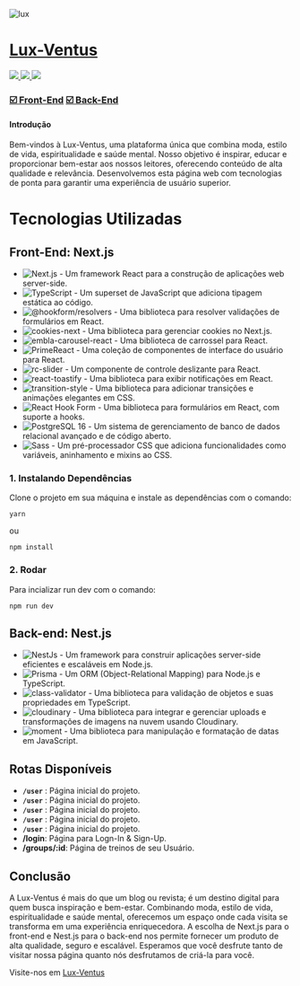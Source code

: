 ![lux](https://github.com/ArthurClaro/Lux-Ventus/assets/124170421/e33ad244-56bb-481a-baeb-0e277b78dde8)

<h1 align="left">
 <a href="https://front-aaxutdi4u-arthurclaros-projects.vercel.app/">Lux-Ventus</a>
</h1>

<div align="left">
  <a href="https://front-aaxutdi4u-arthurclaros-projects.vercel.app/">
    <img src="https://img.shields.io/badge/LINK%20Vercel-000000.svg?style=for-the-badge&logo=Vercel&labelColor=000">
  </a>
  <a href="https://lux-ventus.onrender.com/">
    <img src="https://img.shields.io/badge/Database-000000.svg?style=for-the-badge&logo=Vercel&labelColor=000">
  </a>
   <a href="https://www.figma.com/design/0UiAfFIjZcWqgoge3knkC1/Lux-Ventus-Blog-(Community)?node-id=0-1&t=WmDwN38nnWubwXOv-0">
    <img src="https://img.shields.io/badge/Figma-000000.svg?style=for-the-badge&logo=Vercel&labelColor=000">
  </a>
</div>

<div align="left">
 <h3>
 <a href="#front-end-nextjs">☑️ Front-End</a>
   <a href="#back-end-nestjs">☑️ Back-End</a>
  </h3>
</div>

#### Introdução
Bem-vindos à Lux-Ventus, uma plataforma única que combina moda, estilo de vida, espiritualidade e saúde mental. Nosso objetivo é inspirar, educar e proporcionar bem-estar aos nossos leitores, oferecendo conteúdo de alta qualidade e relevância. Desenvolvemos esta página web com tecnologias de ponta para garantir uma experiência de usuário superior.

# Tecnologias Utilizadas
## <span id="front-end-nextjs">Front-End: Next.js</span>
- ![Next.js](https://img.shields.io/badge/Next.js-%E2%9C%94-blue?style=for-the-badge) - Um framework React para a construção de aplicações web server-side.
- ![TypeScript](https://img.shields.io/badge/TypeScript-%E2%9C%94-blue?style=for-the-badge) - Um superset de JavaScript que adiciona tipagem estática ao código.
- ![@hookform/resolvers](https://img.shields.io/badge/%40hookform%2Fresolvers-%E2%9C%94-blue?style=for-the-badge) - Uma biblioteca para resolver validações de formulários em React.
- ![cookies-next](https://img.shields.io/badge/cookies--next-%E2%9C%94-blue?style=for-the-badge) - Uma biblioteca para gerenciar cookies no Next.js.
- ![embla-carousel-react](https://img.shields.io/badge/embla--carousel--react-%E2%9C%94-blue?style=for-the-badge) - Uma biblioteca de carrossel para React.
- ![PrimeReact](https://img.shields.io/badge/PrimeReact-%E2%9C%94-blue?style=for-the-badge) - Uma coleção de componentes de interface do usuário para React.
- ![rc-slider](https://img.shields.io/badge/rc--slider-%E2%9C%94-blue?style=for-the-badge) - Um componente de controle deslizante para React.
- ![react-toastify](https://img.shields.io/badge/react--toastify-%E2%9C%94-blue?style=for-the-badge) - Uma biblioteca para exibir notificações em React.
- ![transition-style](https://img.shields.io/badge/transition--style-%E2%9C%94-blue?style=for-the-badge) - Uma biblioteca para adicionar transições e animações elegantes em CSS.
- ![React Hook Form](https://img.shields.io/badge/React%20Hook%20Form-%E2%9C%94-blue?style=for-the-badge) - Uma biblioteca para formulários em React, com suporte a hooks.
- ![PostgreSQL 16](https://img.shields.io/badge/PostgreSQL%2016-%E2%9C%94-blue?style=for-the-badge) - Um sistema de gerenciamento de banco de dados relacional avançado e de código aberto.
- ![Sass](https://img.shields.io/badge/Sass-%E2%9C%94-blue?style=for-the-badge) - Um pré-processador CSS que adiciona funcionalidades como variáveis, aninhamento e mixins ao CSS.

### 1. Instalando Dependências

Clone o projeto em sua máquina e instale as dependências com o comando:

```shell
yarn
```
ou
```shell
npm install
```

### 2. Rodar

Para incializar run dev com o comando:

```
npm run dev
```

## <span id="back-end-nestjs">Back-end: Nest.js</span>
- ![NestJs](https://img.shields.io/badge/NestJs-%E2%9C%94-red?style=for-the-badge) - Um framework para construir aplicações server-side eficientes e escaláveis em Node.js.
- ![Prisma](https://img.shields.io/badge/Prisma-%E2%9C%94-red?style=for-the-badge) - Um ORM (Object-Relational Mapping) para Node.js e TypeScript.
- ![class-validator](https://img.shields.io/badge/class--validator-%E2%9C%94-red?style=for-the-badge) - Uma biblioteca para validação de objetos e suas propriedades em TypeScript.
- ![cloudinary](https://img.shields.io/badge/cloudinary-%E2%9C%94-red?style=for-the-badge) - Uma biblioteca para integrar e gerenciar uploads e transformações de imagens na nuvem usando Cloudinary.
- ![moment](https://img.shields.io/badge/moment-%E2%9C%94-red?style=for-the-badge) - Uma biblioteca para manipulação e formatação de datas em JavaScript.

## Rotas Disponíveis

- **`/user`** : Página inicial do projeto.
- **`/user`** : Página inicial do projeto.
- **`/user`** : Página inicial do projeto.
- **`/user`** : Página inicial do projeto.
- **`/user`** : Página inicial do projeto.
- **/login**: Página para Logn-In & Sign-Up.
- **/groups/:id**: Página de treinos de seu Usuário.




## Conclusão
A Lux-Ventus é mais do que um blog ou revista; é um destino digital para quem busca inspiração e bem-estar. Combinando moda, estilo de vida, espiritualidade e saúde mental, oferecemos um espaço onde cada visita se transforma em uma experiência enriquecedora. A escolha de Next.js para o front-end e Nest.js para o back-end nos permite fornecer um produto de alta qualidade, seguro e escalável. Esperamos que você desfrute tanto de visitar nossa página quanto nós desfrutamos de criá-la para você.

Visite-nos em [Lux-Ventus](https://front-aaxutdi4u-arthurclaros-projects.vercel.app/)


